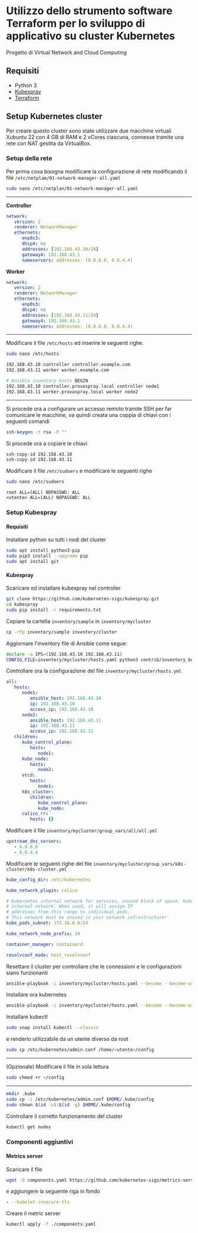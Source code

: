 # Utilizzo dello strumento software Terraform per lo sviluppo di applicativo su cluster Kubernetes

Progetto di Virtual Network and Cloud Computing

## Requisiti
- Python 3
- [Kubespray](https://github.com/kubernetes-sigs/kubespray.git)
- [Terraform](https://terraform.io)

## Setup Kubernetes cluster
Per creare questo cluster sono state utilizzare due macchine virtuali Xubuntu 22 con 4 GB di RAM e 2 vCores ciascuna, connesse tramite una rete con NAT gestita da VirtualBox.

### Setup della rete
Per prima cosa bisogna modificare la configurazione di rete modificando il file  ```/etc/netplam/01-network-manager-all.yaml```
```bash
sudo nano /etc/netplan/01-network-manager-all.yaml
```
---
**Controller**
```yml
network:
   version: 2 
   renderer: NetworkManager 
   ethernets:
      enp0s3: 
      dhcp4: no 
      addresses: [192.168.43.10/24] 
      gateway4: 192.168.43.1 
      nameservers: addresses: [8.8.8.8, 8.8.4.4]
```

**Worker**
```yml
network: 
   version: 2 
   renderer: NetworkManager
   ethernets: 
      enp0s3: 
      dhcp4: no 
      addresses: [192.168.43.11/24] 
      gateway4: 192.168.43.1 
      nameservers: addresses: [8.8.8.8, 8.8.4.4]
```
---

Modificare il file  ```/etc/hosts``` ed inserire le seguenti righe.
```bash
sudo nano /etc/hosts
```
```bash
192.168.43.10 controller controller.example.com 
192.168.43.11 worker worker.example.com 

# Ansible inventory hosts BEGIN 
192.168.43.10 controller.provaspray.local controller node1 
192.168.43.11 worker.provaspray.local worker node2
```
---
Si procede ora a configurare un accesso remoto tramite SSH per far comunicare le macchine, va quindi creata una coppia di chiavi con i seguenti comandi
```bash
ssh-keygen -t rsa -P ""
```
Si procede ora a copiare le chiavi
```bash
ssh-copy-id 192.168.43.10
ssh-copy-id 192.168.43.11
```
Modificare il file ```/etc/sudoers``` e modificare le seguenti righe
```bash
sudo nano /etc/sudoers
```
```
root ALL=(ALL) NOPASSWD: ALL
<utente> ALL=(ALL) NOPASSWD: ALL
```
### Setup Kubespray
#### Requisiti
Installare python su tutti i nodi del cluster
```bash
sudo apt install python3-pip
sudo pip3 install --upgrade pip
sudo apt install git
```
#### Kubespray
Scaricare ed installare kubespray nel controller
```bash
git clone https://github.com/kubernetes-sigs/kubespray.git
cd kubespray
sudo pip install -r requirements.txt
```
Copiare la cartella ```inventory/sample``` in ```inventory/mycluster```
```bash
cp -rfp inventory/sample inventory/cluster
```
Aggiornare l'inventory file di Ansible come segue:
```bash 
declare -a IPS=(192.168.43.10 192.168.43.11)
CONFIG_FILE=inventory/mycluster/hosts.yaml python3 contrib/inventory_builder/inventory.py ${IPS[@]}
```
Controllare ora la configurazione del file ```inventory/mycluster/hosts.yml```
```yml 
all:
   hosts: 
      node1: 
         ansible_host: 192.168.43.10
         ip: 192.168.43.10 
         access_ip: 192.168.43.10 
      node2: 
         ansible_host: 192.168.43.11
         ip: 192.168.43.11
         access_ip: 192.168.43.11
   children: 
      kube_control_plane:
         hosts:
            node1:
      kube_node: 
         hosts:
            node2:
      etcd:
         hosts:
            node1:
      k8s_cluster: 
         children: 
            kube_control_plane:
            kube_node: 
      calico_rr: 
         hosts: {}
```
Modificare il file ```inventory/mycluster/group_vars/all/all.yml```
```yml 
upstream_dns_servers:
   - 8.8.8.8
   - 8.8.4.4
```
Modificare le seguenti righe del file ```inventory/mycluster/group_vars/k8s-cluster/k8s-cluster.yml```
```yml 
kube_config_dir: /etc/kubernetes
```
```yml 
kube_network_plugin: calico
```
```yml 
# Kubernetes internal network for services, unused block of space. kube_service_addresses: 10.233.0.0/18 
# internal network. When used, it will assign IP 
# addresses from this range to individual pods. 
# This network must be unused in your network infrastructure!
kube_pods_subnet: 172.16.0.0/24
```
```yml 
kube_network_node_prefix: 24
```
```yml 
container_manager: containerd
```
```yml 
resolvconf_mode: host_resolvconf
```

Resettare il cluster per controllare che le connessioni e le configurazioni siano funzionanti
```bash
ansible-playbook -i inventory/mycluster/hosts.yaml --become --become-user=root reset.yml
```
Installare ora kubernetes
```bash
ansible-playbook -i inventory/mycluster/hosts.yaml --become --become-user=root cluster.yml
```
Installare kubectl
```bash
sudo snap install kubectl --classic
```
e renderlo utilizzabile da un utente diverso da root
```bash
sudo cp /etc/kubernetes/admin.conf /home/<utente>/config
```
---
(Opzionale) Modificare il file in sola lettura
```bash
sudo chmod +r ~/config
```
---
```bash
mkdir .kube
sudo cp -i /etc/kubernetes/admin.conf $HOME/.kube/config
sudo chown $(id -u):$(id -g) $HOME/.kube/config
```

Controllare il corretto funzionamento del cluster
```bash
kubectl get nodes
```
### Componenti aggiuntivi
#### Metrics server
Scaricare il file
```bash
wget -O components.yaml https://github.com/kubernetes-sigs/metrics-server/releases/latest/download/components.yaml
```
e aggiungere la seguente riga in fondo
```yaml
- --kubelet-insecure-tls
```
Creare il metric server
```bash
kubectl apply -f ./components.yaml
```
